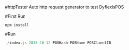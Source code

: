 #httpTester
Auto http request generator to test DyflexisPOS 

#First Run

```
npm install
```

#Run
```javascript
./index.js 2015-10-12 POSHash POSName POSClientID
```
